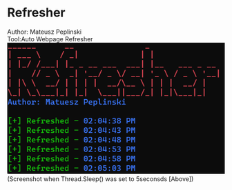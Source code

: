 # Refresher
Author: Mateusz Peplinski
<br /> 
Tool:Auto Webpage Refresher 
<br />
![Application.exe](screenshots/Screenshot1.png)
(Screenshot when Thread.Sleep() was set to 5seconsds [Above])
